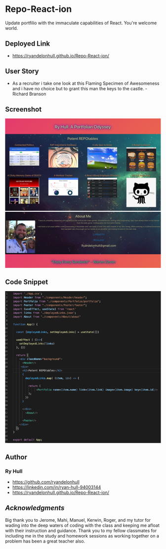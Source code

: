 # Repo-React-ion

Update portfilio with the immaculate capabilities of React. You're welcome world.

## Deployed Link
- https://ryandelonhull.github.io/Repo-React-ion/

## User Story
- As a recruiter i take one look at this Flaming Specimen of Awesomeness and i have no choice but to grant this man the keys to the castle. - Richard Branson 


## Screenshot
![screen shot 1](./public/images/repo-ScreenShot1.png)
![screen shot 2](./public/images/repo-ScreenShot2.png)

## Code Snippet
![Code Snippet](./public/images/repo-codesnippet.png)

## Author 

### Ry Hull
 - https://github.com/ryandelonhull
 - https://linkedin.com/in/ryan-hull-94003144
 - https://ryandelonhull.github.io/Repo-React-ion/



 ## *Acknowledgments*

 Big thank you to Jerome, Mahi, Manuel, Kerwin, Roger, and my tutor for wading into the deep waters of coding with the class and keeping me afloat with their instruction and guidance. Thank you to my fellow classmates for including me in the study and homework sessions as working together on a problem has been a great teacher also.
